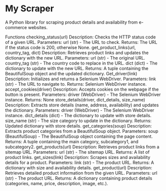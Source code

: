 # My Scraper

A Python library for scraping product details and availability from e-commerce websites.

Functions
checking_status(url)
Description: Checks the HTTP status code of a given URL.
Parameters: url (str) - The URL to check.
Returns: The URL if the status code is 200, otherwise None.
get_product_links(url, country_tag, dict)
Description: Retrieves product links and updates the dictionary with the new URL.
Parameters:
url (str) - The original URL.
country_tag (str) - The country code to replace in the URL.
dict (dict) - The dictionary to update with the new URL.
Returns: A tuple containing the BeautifulSoup object and the updated dictionary.
Get_driver(link)
Description: Initializes and returns a Selenium WebDriver.
Parameters: link (str) - The URL to navigate to.
Returns: Selenium WebDriver instance.
accept_cookies(driver)
Description: Accepts cookies on the webpage if the button is present.
Parameters: driver (WebDriver) - The Selenium WebDriver instance.
Returns: None
store_details(driver, dict_details, size_name)
Description: Extracts store details (name, address, availability) and updates the dictionary.
Parameters:
driver (WebDriver) - The Selenium WebDriver instance.
dict_details (dict) - The dictionary to update with store details.
size_name (str) - The size category to update in the dictionary.
Returns: Updated dictionary with store details.
get_categories(soup)
Description: Extracts product categories from a BeautifulSoup object.
Parameters: soup (BeautifulSoup) - The BeautifulSoup object containing the page content.
Returns: A tuple containing the main category, subcategory1, and subcategory2.
get_products(url)
Description: Retrieves product links from a sitemap URL.
Parameters: url (str) - The sitemap URL.
Returns: A list of product links.
get_sizes(link)
Description: Scrapes sizes and availability details for a product.
Parameters: link (str) - The product URL.
Returns: A dictionary with size and availability details.
get_product(url)
Description: Retrieves detailed product information from the given URL.
Parameters: url (str) - The product URL.
Returns: A dictionary containing product details (categories, name, price, description, image, etc.).